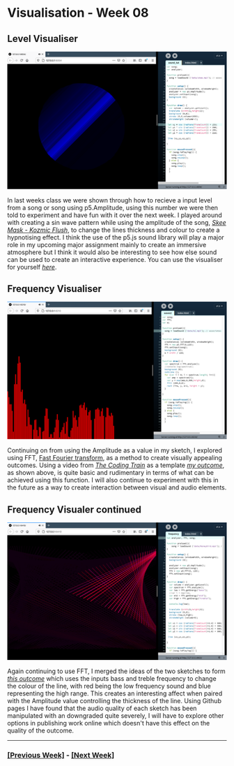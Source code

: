 # Visualisation - Week 08
## Level Visualiser
![sound](waves_screen.png)

In last weeks class we were shown through how to recieve a input level from a song or song using p5.Amplitude, using this number we were then told to experiment and have fun with it over the next week. I played around with creating a sin wave pattern while using the amplitude of the song, [*Skee Mask - Kozmic Flush*](https://www.youtube.com/watch?v=3zf42fwPnag&ab_channel=ILIANTAPE), to change  the lines thickness and colour to create a hypnotising effect. I think the use of the p5.js sound library will play a major role in my upcoming major assignment mainly to create an immersive atmosphere but I think it would also be interesting to see how else sound can be used to create an interactive experience. You can use the visualiser for yourself [*here*](https://fergarundel.github.io/CODE-WORDS/week_08/waves/).

## Frequency Visualiser
![](b2_screen.png)

Continuing on from using the Amplitude as a value in my sketch, I explored using FFT, [Fast Fourier transform](https://en.wikipedia.org/wiki/Fast_Fourier_transform), as a method to create visually appealing outcomes. Using a video from [*The Coding Train*](https://www.youtube.com/watch?v=2O3nm0Nvbi4&t=1s&ab_channel=TheCodingTrain) as a template [*my outcome*](https://fergarundel.github.io/CODE-WORDS/week_08/freq/), as shown above, is quite basic and rudimentary in terms of what can be achieved using this function. I will also continue to experiment with this in the future as  a way to create interaction between visual and audio elements.

## Frequency Visualer continued 
![](frequency_screen.png)

Again continuing to use FFT, I merged the ideas of the two sketches to form [*this outcome*](https://fergarundel.github.io/CODE-WORDS/week_08/frequency/) which uses the inputs bass and treble frequency to change the colour of the line, with red being the low frequency sound and blue representing the high range. This creates an interesting affect when paired with the Amplitude value controlling the thickness of the line. Using Github pages I have found that the audio quality of each sketch has been manipulated with an downgraded quite severely, I will have to explore other options in publishing work online which doesn't have this effect on the quality of the outcome.

---

### [[Previous Week]](https://fergarundel.github.io/CODE-WORDS/week_07/) - [[Next Week]](https://fergarundel.github.io/CODE-WORDS/week_09/)
